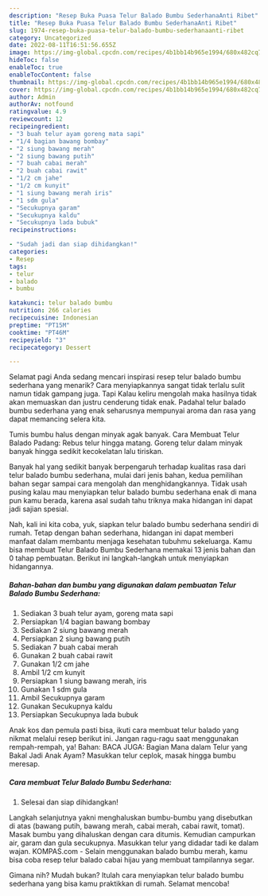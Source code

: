 ```yaml
---
description: "Resep Buka Puasa Telur Balado Bumbu SederhanaAnti Ribet"
title: "Resep Buka Puasa Telur Balado Bumbu SederhanaAnti Ribet"
slug: 1974-resep-buka-puasa-telur-balado-bumbu-sederhanaanti-ribet
category: Uncategorized
date: 2022-08-11T16:51:56.655Z
image: https://img-global.cpcdn.com/recipes/4b1bb14b965e1994/680x482cq70/telur-balado-bumbu-sederhana-foto-resep-utama.jpg
hideToc: false
enableToc: true
enableTocContent: false
thumbnail: https://img-global.cpcdn.com/recipes/4b1bb14b965e1994/680x482cq70/telur-balado-bumbu-sederhana-foto-resep-utama.jpg
cover: https://img-global.cpcdn.com/recipes/4b1bb14b965e1994/680x482cq70/telur-balado-bumbu-sederhana-foto-resep-utama.jpg
author: Admin
authorAv: notfound
ratingvalue: 4.9
reviewcount: 12
recipeingredient:
- "3 buah telur ayam goreng mata sapi"
- "1/4 bagian bawang bombay"
- "2 siung bawang merah"
- "2 siung bawang putih"
- "7 buah cabai merah"
- "2 buah cabai rawit"
- "1/2 cm jahe"
- "1/2 cm kunyit"
- "1 siung bawang merah iris"
- "1 sdm gula"
- "Secukupnya garam"
- "Secukupnya kaldu"
- "Secukupnya lada bubuk"
recipeinstructions:

- "Sudah jadi dan siap dihidangkan!"
categories:
- Resep
tags:
- telur
- balado
- bumbu

katakunci: telur balado bumbu 
nutrition: 266 calories
recipecuisine: Indonesian
preptime: "PT15M"
cooktime: "PT46M"
recipeyield: "3"
recipecategory: Dessert

---
```



Selamat pagi Anda sedang mencari inspirasi resep telur balado bumbu sederhana yang menarik? Cara menyiapkannya sangat tidak terlalu sulit namun tidak gampang juga. Tapi Kalau keliru mengolah maka hasilnya tidak akan memuaskan dan justru cenderung tidak enak. Padahal telur balado bumbu sederhana yang enak seharusnya mempunyai aroma dan rasa yang dapat memancing selera kita.


Tumis bumbu halus dengan minyak agak banyak. Cara Membuat Telur Balado Padang: Rebus telur hingga matang. Goreng telur dalam minyak banyak hingga sedikit kecokelatan lalu tiriskan.

Banyak hal yang sedikit banyak berpengaruh terhadap kualitas rasa dari telur balado bumbu sederhana, mulai dari jenis bahan, kedua pemilihan bahan segar sampai cara mengolah dan menghidangkannya. Tidak usah pusing kalau mau menyiapkan telur balado bumbu sederhana enak di mana pun kamu berada, karena asal sudah tahu triknya maka hidangan ini dapat jadi sajian spesial.


Nah, kali ini kita coba, yuk, siapkan telur balado bumbu sederhana sendiri di rumah. Tetap dengan bahan sederhana, hidangan ini dapat memberi manfaat dalam membantu menjaga kesehatan tubuhmu sekeluarga. Kamu bisa membuat Telur Balado Bumbu Sederhana memakai 13 jenis bahan dan 0 tahap pembuatan. Berikut ini langkah-langkah untuk menyiapkan hidangannya.

<!--inarticleads1-->

##### Bahan-bahan dan bumbu yang digunakan dalam pembuatan Telur Balado Bumbu Sederhana:

1. Sediakan 3 buah telur ayam, goreng mata sapi
1. Persiapkan 1/4 bagian bawang bombay
1. Sediakan 2 siung bawang merah
1. Persiapkan 2 siung bawang putih
1. Sediakan 7 buah cabai merah
1. Gunakan 2 buah cabai rawit
1. Gunakan 1/2 cm jahe
1. Ambil 1/2 cm kunyit
1. Persiapkan 1 siung bawang merah, iris
1. Gunakan 1 sdm gula
1. Ambil Secukupnya garam
1. Gunakan Secukupnya kaldu
1. Persiapkan Secukupnya lada bubuk


Anak kos dan pemula pasti bisa, ikuti cara membuat telur balado yang nikmat melalui resep berikut ini. Jangan ragu-ragu saat menggunakan rempah-rempah, ya! Bahan: BACA JUGA: Bagian Mana dalam Telur yang Bakal Jadi Anak Ayam? Masukkan telur ceplok, masak hingga bumbu meresap. 

<!--inarticleads2-->

##### Cara membuat Telur Balado Bumbu Sederhana:


1. Selesai dan siap dihidangkan!

Langkah selanjutnya yakni menghaluskan bumbu-bumbu yang disebutkan di atas (bawang putih, bawang merah, cabai merah, cabai rawit, tomat). Masak bumbu yang dihaluskan dengan cara ditumis. Kemudian campurkan air, garam dan gula secukupnya. Masukkan telur yang didadar tadi ke dalam wajan. KOMPAS.com - Selain menggunakan balado bumbu merah, kamu bisa coba resep telur balado cabai hijau yang membuat tampilannya segar. 

Gimana nih? Mudah bukan? Itulah cara menyiapkan telur balado bumbu sederhana yang bisa kamu praktikkan di rumah. Selamat mencoba!

